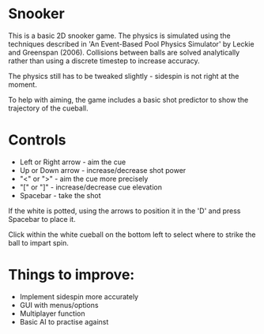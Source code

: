 # Snooker

This is a basic 2D snooker game. The physics is simulated using the techniques described in 'An Event-Based Pool Physics Simulator' by Leckie and Greenspan (2006). Collisions between balls are solved analytically rather than using a discrete timestep to increase accuracy.

The physics still has to be tweaked slightly - sidespin is not right at the moment.

To help with aiming, the game includes a basic shot predictor to show the trajectory of the cueball.

# Controls

- Left or Right arrow - aim the cue
- Up or Down arrow - increase/decrease shot power
- "<" or ">" - aim the cue more precisely
- "[" or "]" - increase/decrease cue elevation
- Spacebar - take the shot

If the white is potted, using the arrows to position it in the 'D' and press Spacebar to place it.

Click within the white cueball on the bottom left to select where to strike the ball to impart spin.

# Things to improve:

- Implement sidespin more accurately
- GUI with menus/options
- Multiplayer function
- Basic AI to practise against
